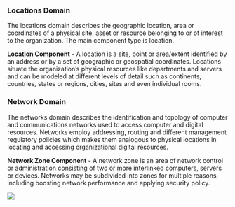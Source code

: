 ### Locations Domain
The locations domain describes the geographic location, area or coordinates of a physical site, asset or resource belonging to or of interest to the organization. The main component type is location.

**Location Component** - A location is a site, point or area/extent identified by an address or by a set of geographic or geospatial coordinates. Locations situate the organization’s physical resources like departments and servers and can be modeled at different levels of detail such as continents, countries, states or regions, cities, sites and even individual rooms.

### Network Domain 
The networks domain describes the identification and topology of computer and communications networks used to access computer and digital resources. Networks employ addressing, routing and different management regulatory policies which makes them analogous to physical locations in locating and accessing organizational digital resources.

**Network Zone Component** - A network zone is an area of network control or administration consisting of two or more interlinked computers, servers or devices. Networks may be subdivided into zones for multiple reasons, including boosting network performance and applying security policy.

![](Business%20stuff/Business%20Strategy%20Stuff/Ardoq/Meta%20Model/1.%20High%20Level%20Metamodel%20Concepts/attachments/Pasted%20image%2020231101132941.png)
